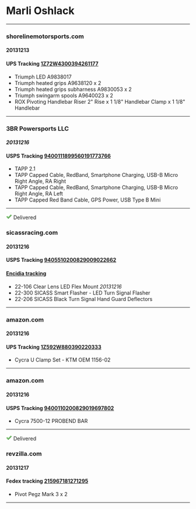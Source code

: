 # Marli Oshlack

----

### shorelinemotorsports.com 

#### 20131213

#### UPS Tracking [1Z72W4300394261177](http://wwwapps.ups.com/WebTracking/track?HTMLVersion=5.0&loc=en_AU&Requester=UPSHome&WBPM_lid=homepage%2Fct1.html_pnl_trk&trackNums=1Z72W4300394261177&track.x=Track)

  * Triumph LED A9838017
  * Triumph heated grips A9638120 x 2
  * Triumph heated grips subharness A9830053 x 2
  * Triumph swingarm spools A9640023 x 2
  * ROX Pivoting Handlebar Riser 2" Rise x 1 1/8" Handlebar Clamp x 1 1/8" Handlebar

----

### 3BR Powersports LLC

#### _20131216_

#### USPS Tracking [9400111899560191773766](https://tools.usps.com/go/TrackConfirmAction!input.action?origTrackNum=9400111899560191773766)

  * TAPP 2.1
  * TAPP Capped Cable, RedBand, Smartphone Charging, USB-B Micro Right Angle, RA Right
  * TAPP Capped Cable, RedBand, Smartphone Charging, USB-B Micro Right Angle, RA Left
  * TAPP Capped Red Band Cable, GPS Power, USB Type B Mini

----

![Delivered](image/tick.png) Delivered

### sicassracing.com 

#### 20131216

#### USPS Tracking [9405510200829009022662](https://tools.usps.com/go/TrackConfirmAction!input.action?origTrackNum=9405510200829009022662) 

#### [Encidia tracking](https://www.endicia.com/Status/?PIC=9405510200829009022662)
  
  * 22-106  Clear Lens LED Flex Mount _20131216_
  * 22-300  SICASS Smart Flasher - LED Turn Signal Flasher
  * 22-206  SICASS Black Turn Signal Hand Guard Deflectors

----

### amazon.com 
  
#### 20131216

#### UPS Tracking [1Z592W880390220333](http://wwwapps.ups.com/WebTracking/track?HTMLVersion=5.0&loc=en_AU&Requester=UPSHome&WBPM_lid=homepage%2Fct1.html_pnl_trk&trackNums=1Z592W880390220333+&track.x=Track)

  * Cycra U Clamp Set - KTM OEM 1156-02  

----

### amazon.com 
  
#### 20131216

#### USPS Tracking [9400110200829019697802](https://tools.usps.com/go/TrackConfirmAction!input.action?origTrackNum=9400110200829019697802)

  * Cycra 7500-12 PROBEND BAR

----

![Delivered](image/tick.png) Delivered

### revzilla.com 

#### 20131217

#### Fedex tracking [215967181271295](https://www.fedex.com/fedextrack/?tracknumbers=215967181271295&cntry_code=us&language=english)

  * Pivot Pegz Mark 3 x 2

----

